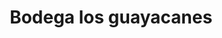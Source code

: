 ---
title: "Bodega los guayacanes"
url: /puerto-la-cruz/bodega-los-guayacanes/
shop: Lebensmittel
---